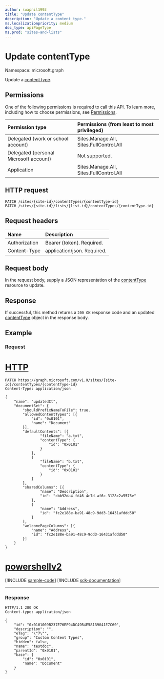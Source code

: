 ```yaml
---
author: swapnil1993
title: "Update contentType"
description: "Update a content type."
ms.localizationpriority: medium
doc_type: apiPageType
ms.prod: "sites-and-lists"
---
```


# Update contentType
Namespace: microsoft.graph


Update a [content type][contentType].
  

## Permissions

  

One of the following permissions is required to call this API. To learn more, including how to choose permissions, see [Permissions](/graph/permissions-reference).

  

|Permission type | Permissions (from least to most privileged) |
|:--------------------|:---------------------------------------------------------|
|Delegated (work or school account) | Sites.Manage.All, Sites.FullControl.All |
|Delegated (personal Microsoft account) | Not supported. |
|Application |Sites.Manage.All, Sites.FullControl.All |

  

## HTTP request

<!-- {
  "blockType": "ignored"
}
-->
```http
PATCH /sites/{site-id}/contentTypes/{contentType-id}
PATCH /sites/{site-id}/lists/{list-id}/contentTypes/{contentType-id}
```

## Request headers
|Name|Description|
|:---|:---|
|Authorization|Bearer {token}. Required.|
|Content-Type|application/json. Required.|

## Request body

In the request body, supply a JSON representation of the [contentType][] resource to update.  

## Response

If successful, this method returns a `200 OK` response code and an updated [contentType][] object in the response body.

## Example

### Request


# [HTTP](#tab/http)
<!-- {
  "blockType": "request",
  "name": "update_contenttype"
}
-->

```http
PATCH https://graph.microsoft.com/v1.0/sites/{site-id}/contentTypes/{contentType-id}
Content-Type: application/json

{
    "name": "updatedCt",
	"documentSet": {
		"shouldPrefixNameToFile": true,
		"allowedContentTypes": [{
			"id": "0x0101",
			"name": "Document"
		}],
		"defaultContents": [{
				"fileName": "a.txt",
				"contentType": {
					"id": "0x0101"
				}
			},
			{
				"fileName": "b.txt",
				"contentType": {
					"id": "0x0101"
				}
			}
		],
		"sharedColumns": [{
				"name": "Description",
				"id": "cbb92da4-fd46-4c7d-af6c-3128c2a5576e"
			},
			{
				"name": "Address",
				"id": "fc2e188e-ba91-48c9-9dd3-16431afddd50"
			}
		],
		"welcomePageColumns": [{
			"name": "Address",
			"id": "fc2e188e-ba91-48c9-9dd3-16431afddd50"
		}]
	}
}

```

# [powershellv2](#tab/powershellv2)
[!INCLUDE [sample-code](../includes/snippets/powershellv2/update-contenttype-powershellv2-snippets.md)]
[!INCLUDE [sdk-documentation](../includes/snippets/snippets-sdk-documentation-link.md)]

---

### Response

<!-- { "blockType": "response", "@type": "microsoft.graph.contentType", "truncated": true} -->

  

```http
HTTP/1.1 200 OK
Content-type: application/json

{
    "id": "0x0101009B237E76EF94DC49B4E58139041E7C60",
    "description": "",
    "eTag": "\"7\"",
    "group": "Custom Content Types",
    "hidden": false,
    "name": "testdoc",
    "parentId": "0x0101",
    "base": {
        "id": "0x0101",
        "name": "Document"
    }
}

```

[contentType]: ../resources/contentType.md
